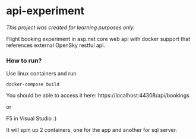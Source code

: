 # api-experiment

*This project was created for learning purposes only.*

Flight booking experiment in asp.net core web api with docker support that references external OpenSky restful api. 

### How to run?

Use linux containers and run

`docker-compose build`

You should be able to access it here:
https://localhost:44308/api/bookings

or

F5 in Visual Studio :)

It will spin up 2 containers, one for the app and another for sql server.